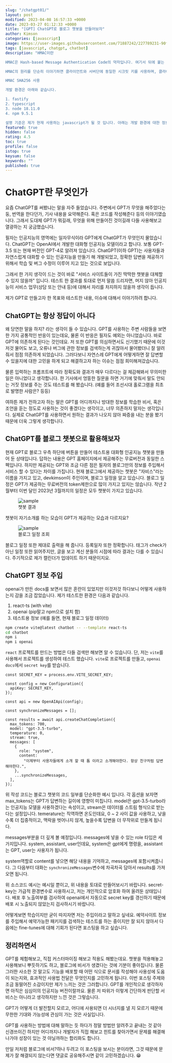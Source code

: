 ```yaml
---
slug: "/chatgpt01/"
layout: post
modified: 2023-04-08 16:57:33 +0000
date: 2023-03-27 01:12:33 +0000
title: "[GPT] ChatGPT로 블로그 챗봇을 만들어보자"
author: Kimson
categories: [javascript]
image: https://user-images.githubusercontent.com/71887242/227789231-90f9ee56-1436-4fc9-b076-4062a50913cb.png
tags: [javascript, chatgpt, chatbot]
description: "HMAC이란

HMAC은 Hash-based Message Authentication Code의 약자입니다. 여기서 뒤에 붙는 SHA-256은 해시 알고리즘 종류 중 하나로 HMAC SHA256이라 하면 HMAC을 SHA 256알고리즘으로 조합하여 해시코드를 생성하는 것을 말합니다.

HMAC의 원리를 단순히 이야기하면 클라이언트와 서버단에 동일한 시크릿 키를 사용하며, 클라이언트에서 메세지 + 시크릿 키를 서버로 보내어 서버에서 메세지 + 시크릿 키로 해시 값을 만들어 대조하는 대칭키 방식입니다.

HMAC SHA256 사용

개발 환경은 아래와 같습니다.

1. fastify
2. typescript
3. node 18.11.0
4. npm 9.5.1

설명 기준은 제가 현재 사용하는 javascript가 될 것 입니다. 아래는 개발 환경에 대한 정보입니다. fastify로 api서버를 구축했다는 가정 하에 진행하겠습니다. (무엇을 사용하던 별 상관은 없습니다.)"
featured: true
hidden: false
rating: 4.5
toc: true
profile: false
istop: true
keysum: false
keywords: ""
published: true
---
```


# ChatGPT란 무엇인가

요즘 ChatGPT를 써봤냐는 말을 자주 들었습니다. 주변에서 GPT가 무엇을 해주었다는 둥, 번역을 한다던가, 기사 내용을 요약해준다. 혹은 코드를 작성해준다 등의 이야기였습니다. 그래서 도대체 GPT가 뭐길래, 무엇을 위해 만들어진 것이길래 다들 사용해보고 열광하는 지 궁금했습니다.

필자는 인공지능의 영역에는 일자무식이라 GPT에게 ChatGPT가 무엇인지 물었습니다. ChatGPT는 OpenAI에서 개발한 대화형 인공지능 모델이라고 합니다. 보통 GPT-3.5 또는 현재 버전인 GPT-4로 알려져 있습니다. ChatGPT(이하 GPT)는 사용자들과 자연스럽게 대화할 수 있는 인공지능을 만들기 해 개발되었고, 정확한 답변을 제공하기 위해서 학습 및 버그 수정이 이루어 지고 있는 것으로 보입니다.

그래서 한 가지 생각이 드는 것이 바로 "서비스 사이트들이 가진 딱딱한 챗봇을 대체할 수 있지 않을까" 입니다. 테스트 한 결과를 토대로 먼저 말씀 드리자면, 머지 않아 인공지능이 서비스 업무(상담 또는 안내 등)에 대해서 자리를 차지하지 않을까 생각이 듭니다.

제가 GPT로 만들고자 한 목표와 테스트한 내용, 이슈에 대해서 이야기하려 합니다.

## ChatGPT는 항상 정답이 아니다

왜 당연한 말을 하지? 라는 생각이 들 수 있습니다. GPT를 사용하는 주변 사람들을 보면 한 가지 공통적인 반응이 있는데요, 물론 이 반응은 필자도 예외는 아니었습니다. 바로 GPT에 의존하게 된다는 것인데요. 저 또한 GPT를 의심하면서도 신기했기 때문에 이것저것 물어도 보고, 오류나 버그에 관한 정보를 검색하는게 귀찮아서 물어봤더니 잘 알려줘서 점점 의존하게 되었습니다. 그러다보니 자연스레 GPT에게 어떻게하면 잘 답변할 수 있을지에 대한 고민을 하게 되고 해결하고자 하는 이슈는 점점 희미해져갔습니다.

물론 입력하는 프롬프트에 따라 정확도와 결과가 매우 다르다는 걸 체감해봐서 무의미한 일은 아니었다고 생각합니다. 한 기사에서 엉뚱한 질문을 하면 거기에 맞춰서 말도 안되는 거짓 정보를 주는 것도 테스트를 해 봤습니다. (예를 들어 조선시대 홀로그램을 최초로 발명한 사람은? 등등)

여하튼 제가 전하고자 하는 말은 GPT를 어디까지나 방대한 정보를 학습한 비서, 혹은 조언을 듣는 정도로 사용하는 것이 좋겠다는 생각이고, 너무 의존하지 말자는 생각입니다. 실제로 ChatGPT를 사용하면서 원하는 결과가 나오지 않아 짜증을 내는 분을 봤기 때문에 더욱 그렇게 생각합니다.

## ChatGPT를 블로그 챗봇으로 활용해보자

현재 GPT로 블로그 우측 하단에 버튼을 만들어 테스트용 대화형 인공지능 챗봇을 만들어 둔 상태입니다. 답하는 내용은 GPT 홈페이지에서 제공해주는 무료버전과 동일한 스펙입니다. 하지만 제공되는 GPT와 조금 다른 점은 필자의 블로그만의 정보를 주입해서 서비스 할 수 있다는 차이를 가집니다. 현재 블로그에서 제공하는 챗봇은 "자비스"라는 이름을 가지고 있고, devkimson이 주인이며, 블로그 일정을 알고 있습니다. 블로그 일정은 GPT가 제공하는 무료버전의 token제한으로 많이 가지고 있지는 않습니다. 작년 2월부터 이번 달인 2023년 3월까지의 일정은 모두 챗봇이 가지고 있습니다.

<figure class="text-center">
<span class="w-inline-block">
   <img src="https://user-images.githubusercontent.com/71887242/227789066-8ccdcfc2-deb0-4322-b29e-39c3288182ba.png" alt="sample" title="sample">
   <figcaption>챗봇 결과</figcaption>
</span>
</figure>

챗봇이 자기소개를 하는 모습이 GPT가 제공하는 모습과 다르지요?

<figure class="text-center">
<span class="w-inline-block">
   <img src="https://user-images.githubusercontent.com/71887242/227789231-90f9ee56-1436-4fc9-b076-4062a50913cb.png" alt="sample" title="sample">
   <figcaption>블로그 일정 조회</figcaption>
</span>
</figure>

블로그 일정 또한 제대로 출력을 해 줍니다. 등록일자 또한 정확합니다. 태그가 check가 아닌 일정 또한 읽어주지만, 글을 보고 계신 분들의 시점에 따라 결과는 다를 수 있습니다. 주기적으로 제가 캘린더가 업데이트 하기 때문이지요.

## ChatGPT 정보 주입

openai가 만든 docs를 보면서 많은 혼란이 있었지만 이것저것 하다보니 어떻게 사용하는지 감을 조금 잡았습니다. 제가 테스트한 환경은 다음과 같습니다.

1. react-ts (with vite)
2. openai (pip말고 npm으로 설치 함)
3. 테스트용 정보 (예를 들면, 현재 블로그 일정 데이터)

```bash
npm create vite@latest chatbot -- --template react-ts
cd chatbot
npm i
npm i openai
```

`react` 프로젝트를 만드는 방법은 다들 검색만 해보면 알 수 있습니다. 단, 저는 `vite`를 사용해서 프로젝트를 생성하여 테스트 했습니다. `vite`로 프로젝트를 만들고, `openai docs`에서 `secret key`를 받습니다.

```tsx
const SECRET_KEY = process.env.VITE_SECRET_KEY;

const config = new Configuration({
  apiKey: SECRET_KEY,
});

const api = new OpenAIApi(config);

const synchronizeMessages = [];

const results = await api.createChatCompletion({
  max_tokens: 700,
  model: "gpt-3.5-turbo",
  temperature: 0,
  stream: true,
  messages: [
    {
      role: "system",
      content:
        "이제부터 사용자들에게 소개 할 때 톰 이라고 소개해야한다. 항상 친구처럼 답변해야한다.",
    },
    ...synchronizeMessages,
  ],
});
```

위 작성 코드는 블로그 챗봇의 코드 일부를 단순화한 예시 입니다. 각 옵션을 보자면 max_tokens는 GPT가 답변하는 길이에 영향이 미칩니다. model은 gpt-3.5-turbo라는 인공지능 모델을 사용하겠다는 속성이고, stream은 데이터를 스트림 형식으로 받는다는 설정입니다. temerature는 직역하면 온도인데요, 0 ~ 2 사이 값을 사용하고, 낮을수록 더 집중적이고, 맥락을 벗어나지 않게, 높을수록 답변을 더 무작위로 만들게 됩니다.

messages부분을 더 깊게 볼 예정입니다. messages에 넣을 수 있는 role 타입은 세 가지입니다. system, assistant, user인데요, system은 gpt에게 명령을, assistant는 GPT, user는 사용자가 됩니다.

system역할로 content를 넣으면 해당 내용을 기억하고, messages에 포함시켜줍니다. 그 다음부터 대화는 `synchronizeMessages`변수에 차곡차곡 담아서 results를 가져오면 됩니다.

위 소스코드 예시는 예시일 뿐이고, 위 내용을 토대로 만들어보시기 바랍니다. secret-key는 가급적 환경변수로 사용하시고, 저는 개인적으로 암호화 하여 올려둔 상태입니다. 배포 후 노출여부를 검사하여 openai에서 자동으로 secret key를 갱신하기 때문에 배포 시 노출되지 않았는지 검사하시기 바랍니다.

어떻게보면 학습이지만 굳이 따지자면 저는 주입이라고 말하고 싶네요. 예약사이트 정보를 주입해서 예약가능한 패키지를 검색하는 테스트를 하는 중이지만 잘 되지 않아서 다음에는 fine-tunes에 대해 기회가 된다면 포스팅을 하고 싶습니다.


## 정리하면서

GPT를 체험해보고, 직접 커스터마이징 해보고 적용도 해봤는데요. 챗봇을 적용해놓고 사용해보니 뿌듯하기도 하고, 블로그에 비서가 생겼다는 것에 기분이 좋아집니다. 물론 그러한 사소한 것 말고도 기능을 배포할 때 어떤 식으로 문서를 작성해야 사용성에 도움이 되는지와, 효과적인 사용법 전달은 무엇인지를 고민하게 됩니다. 이번 포스팅 주제와 조금 동떨어진 소감이지만 제가 느끼는 것은 그러합니다. GPT를 개인적으로 생각하자면 아직은 심심이의 인공지능 버전이랄까요. 물론 저 따위가 이렇게 간단하게 판단할 서비스는 아니라고 생각하지만 느낀 것은 그렇습니다.

GPT가 어떻게 더 발전할지 모르고, 어디에 사용되면 더 시너지를 낼 지 모르기 때문에 무한한 기대와 가능성에 관심이 가는 것은 사실입니다.

GPT를 사용하는 방법에 대해 말하는 듯 하다가 정말 방법만 알려주고 끝내는 것 같아 신경쓰이긴 하지만 어디까지나 개발자가 직접 해보고 힌트를 찾아가면서 문제를 해결해 나가야 성장이 있는 것 아닐까하는 합리화도 합니다.

만일 저처럼 블로그에 비서?하나 두려고 이 포스팅을 보시는 분이라면, 그것 때문에 문제가 잘 해결되지 않는다면 댓글로 공유해주시면 같이 고민하겠습니다. 😁